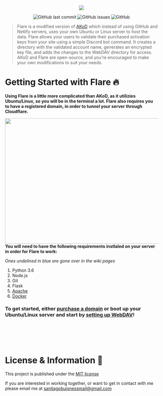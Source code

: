 <div align="center">
    </a>
    <br />
    <img align="center" src="https://cdn.discordapp.com/attachments/1092315227057561630/1230745160464338954/flare.png?ex=66346fc0&is=6621fac0&hm=b6dafeba296665988c5afaad3b1dd3d82abf143f1fdc76cd7299e259c94564cd&">
    
   ![GitHub last commit](https://img.shields.io/github/last-commit/tagoworks/flare)
   ![GitHub issues](https://img.shields.io/github/issues-raw/tagoworks/flare)
   ![GitHub](https://img.shields.io/github/license/tagoworks/flare)
    
</div>

> Flare is a modified version of [AKoD](https://github.com/tagoWorks/akod) which instead of using GitHub and Netlify servers, uses your own Ubuntu or Linux server to host the data. Flare allows your users to validate their purchased activation keys from your site using a simple Discord bot command. It creates a directory with the validated account name, generates an encrypted key file, and adds the changes to the WebDAV directory for access. AKoD and Flare are open-source, and you're encouraged to make your own modifications to suit your needs.

# Getting Started with Flare 🔥

**Using Flare is a little more complicated than AKoD, as it utilizies Ubuntu/Linux, so you will be in the terminal a lot. Flare also requires you to have a registered domain, in order to tunnel your server through Cloudflare.**

<img align="right" width="532.8" height="412.8" src="https://cdn.discordapp.com/attachments/1092315227057561630/1230951361634369588/compare.png?ex=66352fca&is=6622baca&hm=dfcbad54f6fc2bff0cfefbc4c5e6aad373df604633f7ce157d1fef9fb354b49f&">

**You will need to have the following requirements instlaled on your server in order for Flare to work:**

*Ones undelined in blue are gone over in the wiki pages*
   1. Python 3.6
   2. Node.js
   3. Git
   4. Flask
   5. [Apache](https://github.com/tagoWorks/flare/wiki/Installing-WebDAV#install-apache-web-server)
   6. [Docker](https://github.com/tagoWorks/flare/wiki/Setting-up-Cloudflare#how-to-install-docker-on-ubuntu)

### To get started, either [purchase a domain](https://github.com/tagoWorks/flare/wiki/Getting-a-Domain) or boot up your Ubuntu/Linux server and start by [setting up WebDAV](https://github.com/tagoWorks/flare/wiki/Installing-WebDAV)!


<br />
<br />
<br />
<br />

# License & Information 📃
This project is published under the [MIT license](./LICENSE)

If you are interested in working together, or want to get in contact with me please email me at santiagobuisnessmail@gmail.com
